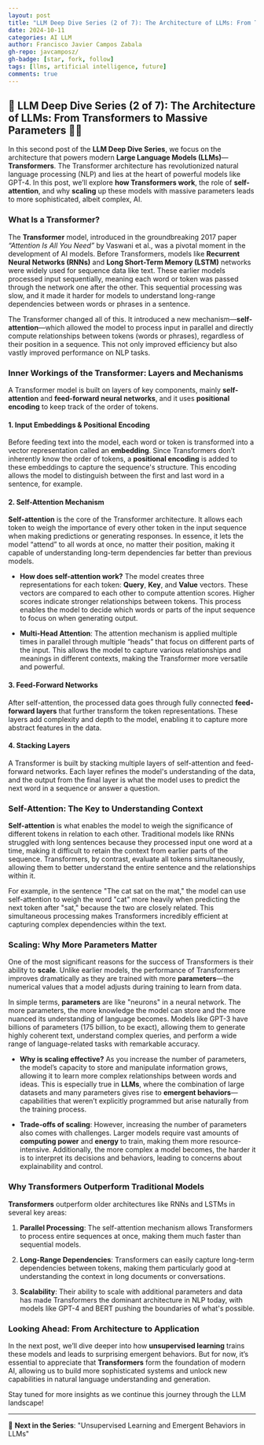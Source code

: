 ```yaml
---
layout: post
title: "LLM Deep Dive Series (2 of 7): The Architecture of LLMs: From Transformers to Massive Parameters"
date: 2024-10-11
categories: AI LLM
author: Francisco Javier Campos Zabala
gh-repo: javcamposz/
gh-badge: [star, fork, follow]
tags: [llms, artificial intelligence, future]
comments: true
---
```


## 🚨 LLM Deep Dive Series (2 of 7): The Architecture of LLMs: From Transformers to Massive Parameters 🧠🤖

In this second post of the **LLM Deep Dive Series**, we focus on the architecture that powers modern **Large Language Models (LLMs)**—**Transformers**. The Transformer architecture has revolutionized natural language processing (NLP) and lies at the heart of powerful models like GPT-4. In this post, we’ll explore **how Transformers work**, the role of **self-attention**, and why **scaling** up these models with massive parameters leads to more sophisticated, albeit complex, AI.

### What Is a Transformer?

The **Transformer** model, introduced in the groundbreaking 2017 paper *“Attention Is All You Need”* by Vaswani et al., was a pivotal moment in the development of AI models. Before Transformers, models like **Recurrent Neural Networks (RNNs)** and **Long Short-Term Memory (LSTM)** networks were widely used for sequence data like text. These earlier models processed input sequentially, meaning each word or token was passed through the network one after the other. This sequential processing was slow, and it made it harder for models to understand long-range dependencies between words or phrases in a sentence.

The Transformer changed all of this. It introduced a new mechanism—**self-attention**—which allowed the model to process input in parallel and directly compute relationships between tokens (words or phrases), regardless of their position in a sequence. This not only improved efficiency but also vastly improved performance on NLP tasks.

### Inner Workings of the Transformer: Layers and Mechanisms

A Transformer model is built on layers of key components, mainly **self-attention** and **feed-forward neural networks**, and it uses **positional encoding** to keep track of the order of tokens.

#### 1. Input Embeddings & Positional Encoding

Before feeding text into the model, each word or token is transformed into a vector representation called an **embedding**. Since Transformers don’t inherently know the order of tokens, a **positional encoding** is added to these embeddings to capture the sequence's structure. This encoding allows the model to distinguish between the first and last word in a sentence, for example.

#### 2. Self-Attention Mechanism

**Self-attention** is the core of the Transformer architecture. It allows each token to weigh the importance of every other token in the input sequence when making predictions or generating responses. In essence, it lets the model “attend” to all words at once, no matter their position, making it capable of understanding long-term dependencies far better than previous models.

- **How does self-attention work?** The model creates three representations for each token: **Query**, **Key**, and **Value** vectors. These vectors are compared to each other to compute attention scores. Higher scores indicate stronger relationships between tokens. This process enables the model to decide which words or parts of the input sequence to focus on when generating output.

- **Multi-Head Attention**: The attention mechanism is applied multiple times in parallel through multiple “heads” that focus on different parts of the input. This allows the model to capture various relationships and meanings in different contexts, making the Transformer more versatile and powerful.

#### 3. Feed-Forward Networks

After self-attention, the processed data goes through fully connected **feed-forward layers** that further transform the token representations. These layers add complexity and depth to the model, enabling it to capture more abstract features in the data.

#### 4. Stacking Layers

A Transformer is built by stacking multiple layers of self-attention and feed-forward networks. Each layer refines the model's understanding of the data, and the output from the final layer is what the model uses to predict the next word in a sequence or answer a question.

### Self-Attention: The Key to Understanding Context

**Self-attention** is what enables the model to weigh the significance of different tokens in relation to each other. Traditional models like RNNs struggled with long sentences because they processed input one word at a time, making it difficult to retain the context from earlier parts of the sequence. Transformers, by contrast, evaluate all tokens simultaneously, allowing them to better understand the entire sentence and the relationships within it.

For example, in the sentence "The cat sat on the mat," the model can use self-attention to weigh the word "cat" more heavily when predicting the next token after "sat," because the two are closely related. This simultaneous processing makes Transformers incredibly efficient at capturing complex dependencies within the text.

### Scaling: Why More Parameters Matter

One of the most significant reasons for the success of Transformers is their ability to **scale**. Unlike earlier models, the performance of Transformers improves dramatically as they are trained with more **parameters**—the numerical values that a model adjusts during training to learn from data.

In simple terms, **parameters** are like "neurons" in a neural network. The more parameters, the more knowledge the model can store and the more nuanced its understanding of language becomes. Models like GPT-3 have billions of parameters (175 billion, to be exact), allowing them to generate highly coherent text, understand complex queries, and perform a wide range of language-related tasks with remarkable accuracy.

- **Why is scaling effective?** As you increase the number of parameters, the model’s capacity to store and manipulate information grows, allowing it to learn more complex relationships between words and ideas. This is especially true in **LLMs**, where the combination of large datasets and many parameters gives rise to **emergent behaviors**—capabilities that weren’t explicitly programmed but arise naturally from the training process.

- **Trade-offs of scaling**: However, increasing the number of parameters also comes with challenges. Larger models require vast amounts of **computing power** and **energy** to train, making them more resource-intensive. Additionally, the more complex a model becomes, the harder it is to interpret its decisions and behaviors, leading to concerns about explainability and control.

### Why Transformers Outperform Traditional Models

**Transformers** outperform older architectures like RNNs and LSTMs in several key areas:

1. **Parallel Processing**: The self-attention mechanism allows Transformers to process entire sequences at once, making them much faster than sequential models.
  
2. **Long-Range Dependencies**: Transformers can easily capture long-term dependencies between tokens, making them particularly good at understanding the context in long documents or conversations.
  
3. **Scalability**: Their ability to scale with additional parameters and data has made Transformers the dominant architecture in NLP today, with models like GPT-4 and BERT pushing the boundaries of what's possible.

### Looking Ahead: From Architecture to Application

In the next post, we’ll dive deeper into how **unsupervised learning** trains these models and leads to surprising emergent behaviors. But for now, it’s essential to appreciate that **Transformers** form the foundation of modern AI, allowing us to build more sophisticated systems and unlock new capabilities in natural language understanding and generation.

Stay tuned for more insights as we continue this journey through the LLM landscape!

---

🚀 **Next in the Series**: "Unsupervised Learning and Emergent Behaviors in LLMs"
